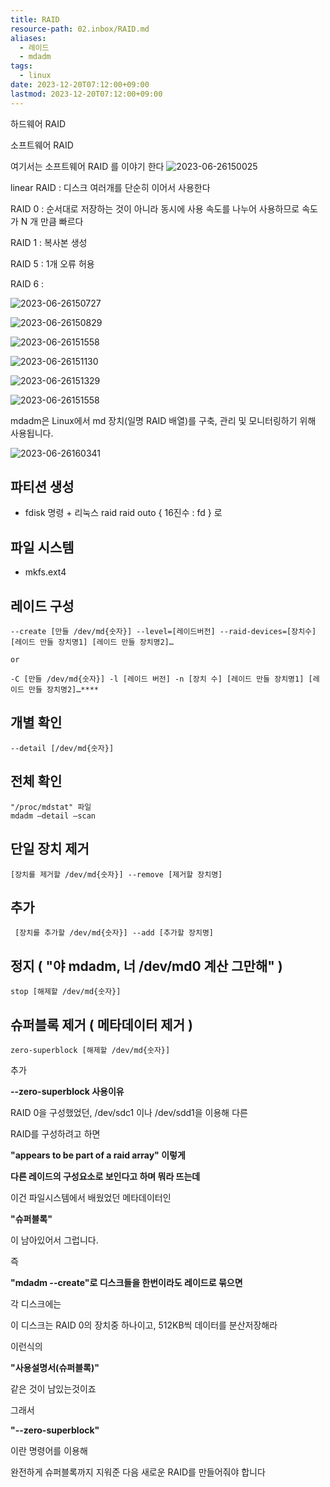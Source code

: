 ```yaml
---
title: RAID
resource-path: 02.inbox/RAID.md
aliases:
  - 레이드
  - mdadm
tags:
  - linux
date: 2023-12-20T07:12:00+09:00
lastmod: 2023-12-20T07:12:00+09:00
---
```

하드웨어 RAID

소프트웨어 RAID

여기서는 소프트웨어 RAID 를 이야기 한다
![2023-06-26150025](../08.media/20230626150025.png)


linear RAID : 디스크 여러개를 단순히 이어서 사용한다

RAID 0 : 순서대로 저장하는 것이 아니라 동시에 사용 속도를 나누어 사용하므로 속도가 N 개 만큼 빠르다

RAID 1 : 복사본 생성

RAID 5 : 1개 오류 허용

RAID 6 :


![2023-06-26150727](../08.media/20230626150727.png)

![2023-06-26150829](../08.media/20230626150829.png)
  
![2023-06-26151558](../08.media/20230626151558.png)

![2023-06-26151130](../08.media/20230626151130.png)

![2023-06-26151329](../08.media/20230626151329.png)

![2023-06-26151558](../08.media/20230626151558.png)
  



mdadm은 Linux에서 md 장치(일명 RAID 배열)를 구축, 관리 및 모니터링하기 위해 사용됩니다.  
  
  
![2023-06-26160341](../08.media/20230626160341.png)

  


## 파티션 생성

- fdisk 명령 + 리눅스 raid raid outo { 16진수 : fd } 로

## 파일 시스템

- mkfs.ext4

## 레이드 구성

```shell
--create [만들 /dev/md{숫자}] --level=[레이드버전] --raid-devices=[장치수] [레이드 만들 장치명1] [레이드 만들 장치명2]…

or

-C [만들 /dev/md{숫자}] -l [레이드 버전] -n [장치 수] [레이드 만들 장치명1] [레이드 만들 장치명2]…****
```

  


## 개별 확인

`--detail [/dev/md{숫자}]`

## 전체 확인

```shell
"/proc/mdstat" 파일
mdadm —detail —scan
```

  


## 단일 장치 제거

`[장치를 제거할 /dev/md{숫자}] --remove [제거할 장치명]`

## 추가

` [장치를 추가할 /dev/md{숫자}] --add [추가할 장치명]`

  


## 정지 ( "야 mdadm, 너 /dev/md0 계산 그만해" )

`stop [해제할 /dev/md{숫자}]`

  

## 슈퍼블록 제거 ( 메타데이터 제거 )

`zero-superblock [해제할 /dev/md{숫자}]`

  

  

  

  

  

  

  

  

  

  

  

  

  

  

추가

**--zero-superblock 사용이유**

RAID 0을 구성했었던, /dev/sdc1 이나 /dev/sdd1을 이용해 다른

RAID를 구성하려고 하면

**"appears to be part of a raid array" 이렇게**

**다른 레이드의 구성요소로 보인다고 하며 뭐라 뜨는데**

이건 파일시스템에서 배웠었던 메타데이터인

**"슈퍼블록"**

이 남아있어서 그럽니다.

즉

**"mdadm --create"로 디스크들을 한번이라도 레이드로 묶으면**

각 디스크에는

이 디스크는 RAID 0의 장치중 하나이고, 512KB씩 데이터를 분산저장해라

이런식의

**"사용설명서(슈퍼블록)"**

같은 것이 남있는것이죠

그래서

**"--zero-superblock"**

이란 명령어를 이용해

완전하게 슈퍼블록까지 지워준 다음 새로운 RAID를 만들어줘야 합니다